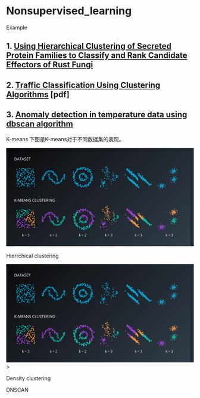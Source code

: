 # Nonsupervised_learning

Example

## 1. [Using Hierarchical Clustering of Secreted Protein Families to Classify and Rank Candidate Effectors of Rust Fungi](https://journals.plos.org/plosone/article?id=10.1371/journal.pone.0029847)

## 2. [Traffic Classification Using Clustering Algorithms](https://pages.cpsc.ucalgary.ca/~mahanti/papers/clustering.pdf) [pdf]

## 3. [Anomaly detection in temperature data using dbscan algorithm](https://ieeexplore.ieee.org/abstract/document/5946052/)

K-means
下图是K-means对于不同数据集的表现。
<div align=center><img src=resources/1.png></div>

Hierrchical clustering
<div align=center><img src=resources/1.png></div>
>

Density clustering
>

DNSCAN

